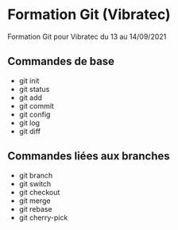 # Formation Git (Vibratec)

Formation Git pour Vibratec du 13 au 14/09/2021

## Commandes de base

* git init
* git status
* git add
* git commit
* git config
* git log
* git diff

## Commandes liées aux branches

* git branch
* git switch
* git checkout
* git merge
* git rebase
* git cherry-pick

